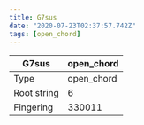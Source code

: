 ```yaml
---
title: G7sus
date: "2020-07-23T02:37:57.742Z"
tags: [open_chord]
---
```


|G7sus|open_chord|
|---|---|
|Type|open_chord|
|Root string|6|
|Fingering|330011|

